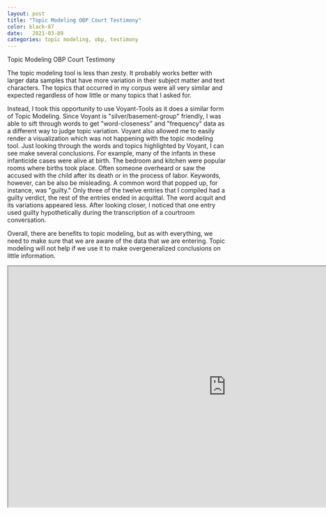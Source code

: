 ```yaml
---
layout: post
title: "Topic Modeling OBP Court Testimony"
color: black-87
date:   2021-03-09
categories: topic modeling, obp, testimony
---
```


Topic Modeling OBP Court Testimony

The topic modeling tool is less than zesty. It probably works better with larger data samples that have more variation in their subject matter and text characters. The topics that occurred in my corpus were all very similar and expected regardless of how little or many topics that I asked for. 

Instead, I took this opportunity to use Voyant-Tools as it does a similar form of Topic Modeling. Since Voyant is "silver/basement-group" friendly, I was able to sift through words to get "word-closeness" and "frequency" data as a different way to judge topic variation. Voyant also allowed me to easily render a visualization which was not happening with the topic modeling tool. Just looking through the words and topics highlighted by Voyant, I can see make several conclusions. For example, many of the infants in these infanticide cases were alive at birth. The bedroom and kitchen were popular rooms where births took place. Often someone overheard or saw the accused with the child after its death or in the process of labor. Keywords, however, can be also be misleading. A common word that popped up, for instance, was "guilty." Only three of the twelve entries that I compiled had a guilty verdict, the rest of the entries ended in acquittal. The word acquit and its variations appeared less. After looking closer, I noticed that one entry used guilty hypothetically during the transcription of a courtroom conversation. 

Overall, there are benefits to topic modeling, but as with everything, we need to make sure that we are aware of the data that we are entering. Topic modeling will not help if we use it to make overgeneralized conclusions on little information. 

<iframe src="https://drive.google.com/file/d/10-NPiyCAn0NU7azldrCVr4eTQCUnDpJC/preview" width="1000" height="552"></iframe>
